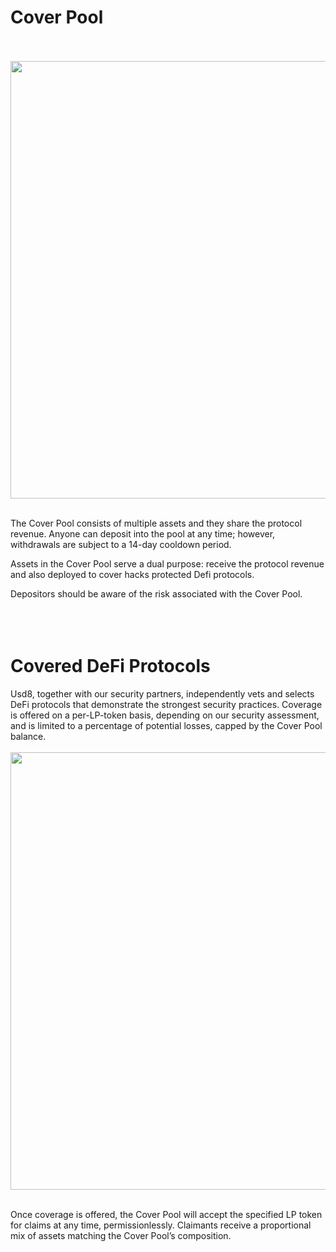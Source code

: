 # Cover Pool
<br/><br/><img src="https://usd8.finance/assets/coverPool.png" width="700px" /><br/><br/>

The Cover Pool consists of multiple assets and they share the protocol revenue. Anyone can deposit into the pool at any time; however, withdrawals are subject to a 14-day cooldown period.

Assets in the Cover Pool serve a dual purpose: receive the protocol revenue and also deployed to cover hacks protected Defi protocols.

Depositors should be aware of the risk associated with the Cover Pool.
<br/><br/><br/><br/>

# Covered DeFi Protocols
Usd8, together with our security partners, independently vets and selects DeFi protocols that demonstrate the strongest security practices. Coverage is offered on a per-LP-token basis, depending on our security assessment, and is limited to a percentage of potential losses, capped by the Cover Pool balance.
<br/><br/><img src="https://usd8.finance/assets/coveredProtocols.png" width="700px" /><br/><br/>

Once coverage is offered, the Cover Pool will accept the specified LP token for claims at any time, permissionlessly. Claimants receive a proportional mix of assets matching the Cover Pool’s composition. <br/><br/><br/><br/>

